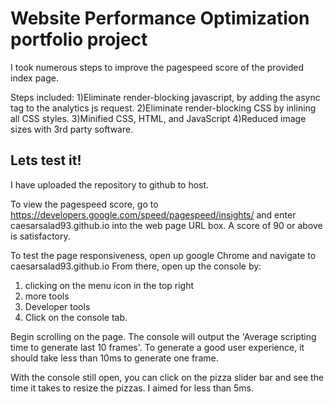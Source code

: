 
# Website Performance Optimization portfolio project
I took numerous steps to improve the pagespeed score of the provided index page.

Steps included:
1)Eliminate render-blocking javascript, by adding the async tag to the analytics js request.
2)Eliminate render-blocking CSS by inlining all CSS styles.
3)Minified CSS, HTML, and JavaScript
4)Reduced image sizes with 3rd party software.

## Lets test it!
I have uploaded the repository to github to host. 

To view the pagespeed score, go to https://developers.google.com/speed/pagespeed/insights/ and enter caesarsalad93.github.io into the web page URL box.
A score of 90 or above is satisfactory.

To test the page responsiveness, open up google Chrome and navigate to caesarsalad93.github.io
From there, open up the console by:
1) clicking on the menu icon in the top right
2) more tools
3) Developer tools
4) Click on the console tab.

Begin scrolling on the page. The console will output the 'Average scripting time to generate last 10 frames'. To generate a good user experience, it should take less than 10ms to generate one frame.

With the console still open, you can click on the pizza slider bar and see the time it takes to resize the pizzas. I aimed for less than 5ms.